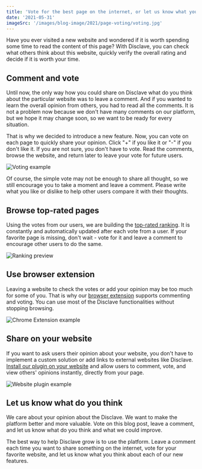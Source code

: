 ```yaml
---
title: 'Vote for the best page on the internet, or let us know what you think about the website you visited'
date: '2021-05-31'
imageSrc: '/images/blog-image/2021/page-voting/voting.jpg'
---
```


Have you ever visited a new website and wondered if it is worth spending some time to read the content of this page? With Disclave, you can check what others think about this website, quickly verify the overall rating and decide if it is worth your time.

## Comment and vote

Until now, the only way how you could share on Disclave what do you think about the particular website was to leave a comment. And if you wanted to learn the overall opinion from others, you had to read all the comments. It is not a problem now because we don't have many comments on our platform, but we hope it may change soon, so we want to be ready for every situation.

That is why we decided to introduce a new feature. Now, you can vote on each page to quickly share your opinion. Click "+" if you like it or "-" if you don't like it. If you are not sure, you don't have to vote. Read the comments, browse the website, and return later to leave your vote for future users.

![Voting example](/images/blog-image/2021/page-voting/example-page-votes.png)

Of course, the simple vote may not be enough to share all thought, so we still encourage you to take a moment and leave a comment. Please write what you like or dislike to help other users compare it with their thoughts.

## Browse top-rated pages

Using the votes from our users, we are building the [top-rated ranking](/pages/top-rated). It is constantly and automatically updated after each vote from a user. If your favorite page is missing, don't wait - vote for it and leave a comment to encourage other users to do the same.

![Ranking preview](/images/blog-image/2021/page-voting/ranking-preview.png)

## Use browser extension

Leaving a website to check the votes or add your opinion may be too much for some of you. That is why our [browser extension](/extensions) supports commenting and voting. You can use most of the Disclave functionalities without stopping browsing.

![Chrome Extension example](/images/blog-image/2021/page-voting/chrome-extension-example.png)

## Share on your website

If you want to ask users their opinion about your website, you don't have to implement a custom solution or add links to external websites like Disclave. [Install our plugin on your website](/plugins) and allow users to comment, vote, and view others' opinions instantly, directly from your page.

![Website plugin example](/images/blog-image/2021/page-voting/plugin-example.png)

## Let us know what do you think

We care about your opinion about the Disclave. We want to make the platform better and more valuable. Vote on this blog post, leave a comment, and let us know what do you think and what we could improve.

The best way to help Disclave grow is to use the platform. Leave a comment each time you want to share something on the internet, vote for your favorite website, and let us know what you think about each of our new features.